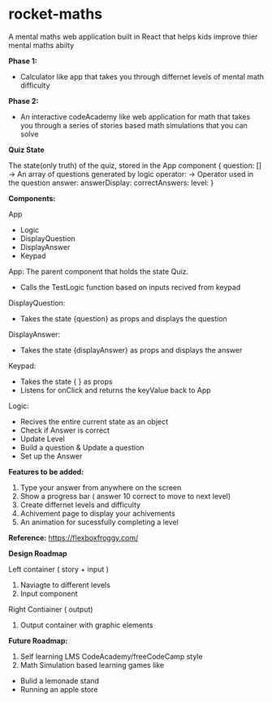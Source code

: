 # rocket-maths

A mental maths web application built in React that helps kids improve thier mental maths abilty

**Phase 1:**
- Calculator like app that takes you through differnet levels of mental math difficulty

**Phase 2:**
- An interactive codeAcademy like web application for math that takes you through a series of stories based math simulations that you can solve



**Quiz State**

The state(only truth) of the quiz, stored in the App component
{
	question: [] -> An array of questions generated by logic
	operator: -> Operator used in the question
	answer:
	answerDisplay:
	correctAnswers:
	level:
}

**Components:**

App
- Logic
- DisplayQuestion
- DisplayAnswer
- Keypad


App:
The parent component that holds the state Quiz.
- Calls the TestLogic function based on inputs recived from keypad

DisplayQuestion:
- Takes the state {question} as props and displays the question

DisplayAnswer:
- Takes the state {displayAnswer} as props and displays the answer 

Keypad:
- Takes the state { } as props 
- Listens for onClick and returns the keyValue back to App 


Logic:
- Recives the entire current state as an object
- Check if Answer is correct
- Update Level
- Build a question & Update a question
- Set up the Answer 


**Features to be added:**
1. Type your answer from anywhere on the screen
2. Show a progress bar ( answer 10 correct to move to next level)
3. Create differnet levels and difficulty
4. Achivement page to display your achivements
5. An animation for sucessfully completing a level


**Reference:**
https://flexboxfroggy.com/


**Design Roadmap**

Left container ( story + input )
1. Naviagte to different levels
2. Input component

Right Contiainer ( output)
1. Output container with graphic elements



**Future Roadmap:**

1. Self learning LMS CodeAcademy/freeCodeCamp style
2. Math Simulation based learning games like
-  Bulid a lemonade stand
-  Running an apple store
